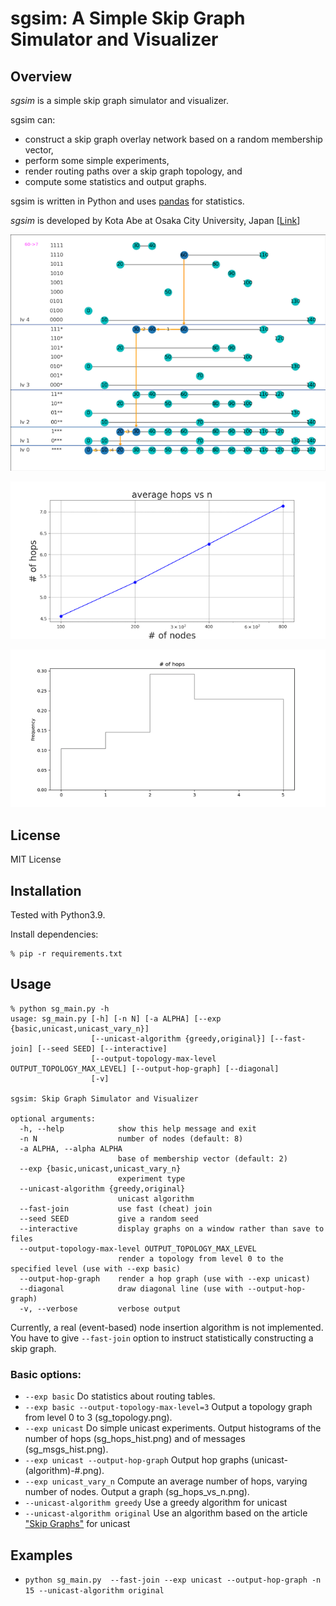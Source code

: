 # sgsim: A Simple Skip Graph Simulator and Visualizer

## Overview
*sgsim* is a simple skip graph simulator and visualizer.

sgsim can:

- construct a skip graph overlay network based on a random membership vector,
- perform some simple experiments, 
- render routing paths over a skip graph topology, and
- compute some statistics and output graphs.

sgsim is written in Python and uses [pandas](https://pandas.pydata.org/) for statistics.


*sgsim* is developed by Kota Abe at Osaka City University, Japan
[[Link](https://www.media.osaka-cu.ac.jp/~k-abe/)]

![Unicast Image](https://github.com/abelab/sgsim/raw/main/images/unicast.png)

![Graph](https://github.com/abelab/sgsim/raw/main/images/sg_hops_vs_n.png)

![Histogram](https://github.com/abelab/sgsim/raw/main/images/sg_hops_hist.png)

## License
MIT License

## Installation
Tested with Python3.9.

Install dependencies:
```
% pip -r requirements.txt
```

## Usage
```
% python sg_main.py -h
usage: sg_main.py [-h] [-n N] [-a ALPHA] [--exp {basic,unicast,unicast_vary_n}]
                  [--unicast-algorithm {greedy,original}] [--fast-join] [--seed SEED] [--interactive]
                  [--output-topology-max-level OUTPUT_TOPOLOGY_MAX_LEVEL] [--output-hop-graph] [--diagonal]
                  [-v]

sgsim: Skip Graph Simulator and Visualizer

optional arguments:
  -h, --help            show this help message and exit
  -n N                  number of nodes (default: 8)
  -a ALPHA, --alpha ALPHA
                        base of membership vector (default: 2)
  --exp {basic,unicast,unicast_vary_n}
                        experiment type
  --unicast-algorithm {greedy,original}
                        unicast algorithm
  --fast-join           use fast (cheat) join
  --seed SEED           give a random seed
  --interactive         display graphs on a window rather than save to files
  --output-topology-max-level OUTPUT_TOPOLOGY_MAX_LEVEL
                        render a topology from level 0 to the specified level (use with --exp basic)
  --output-hop-graph    render a hop graph (use with --exp unicast)
  --diagonal            draw diagonal line (use with --output-hop-graph)
  -v, --verbose         verbose output
```

Currently, a real (event-based) node insertion algorithm is not implemented.  
You have to give `--fast-join` option to instruct statistically constructing a skip graph.

### Basic options:

- `--exp basic` Do statistics about routing tables.  
- `--exp basic --output-topology-max-level=3` Output a topology graph from level 0 to 3 (sg_topology.png).
- `--exp unicast` Do simple unicast experiments.  Output histograms of the number of hops (sg_hops_hist.png) and of messages (sg_msgs_hist.png).
- `--exp unicast --output-hop-graph` Output hop graphs (unicast-(algorithm)-#.png).
- `--exp unicast_vary_n` Compute an average number of hops, varying number of nodes.  Output a graph (sg_hops_vs_n.png). 
- `--unicast-algorithm greedy` Use a greedy algorithm for unicast
- `--unicast-algorithm original` Use an algorithm based on the article ["Skip Graphs"](https://dl.acm.org/doi/10.1145/1290672.1290674) for unicast

## Examples

- `python sg_main.py  --fast-join --exp unicast --output-hop-graph -n 15 --unicast-algorithm original`

